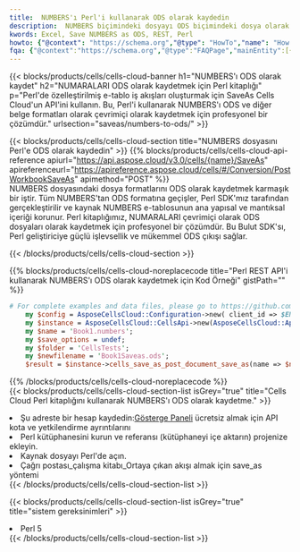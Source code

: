 ```yaml
---
title:  NUMBERS'ı Perl'i kullanarak ODS olarak kaydedin
description:  NUMBERS biçimindeki dosyayı ODS biçimindeki dosya olarak kaydetmek için Perl için Aspose.Cells Bulut SDK'sını kullanma.
kwords: Excel, Save NUMBERS as ODS, REST, Perl
howto: {"@context": "https://schema.org","@type": "HowTo","name": "How to save NUMBERS as ODS using the Cells Cloud Perl library.","description": "How to save NUMBERS as ODS using the Cells Cloud Perl library.","image": {"@type": "ImageObject"},"url": "/perl/saveas/numbers-to-ods/","step": [{ "@type": "HowToStep","name": "How to save NUMBERS as ODS using the Cells Cloud Perl library. step 1", "image": {"@type": "ImageObject",},"url": "/perl/saveas/numbers-to-ods/","text": "Register an account at <a href='https://dashboard.aspose.cloud/'>Dashboard</a> to get free API quota & authorization details",},{ "@type": "HowToStep","name": "How to save NUMBERS as ODS using the Cells Cloud Perl library. step 1", "image": {"@type": "ImageObject",},"url": "/perl/saveas/numbers-to-ods/","text": "Install Perl library and add the reference (import the library) to your project.",},{ "@type": "HowToStep","name": "How to save NUMBERS as ODS using the Cells Cloud Perl library. step 1", "image": {"@type": "ImageObject",},"url": "/perl/saveas/numbers-to-ods/","text": "Open the source file in Perl.",},{ "@type": "HowToStep","name": "How to save NUMBERS as ODS using the Cells Cloud Perl library. step 1", "image": {"@type": "ImageObject",},"url": "/perl/saveas/numbers-to-ods/","text": "Call post_workbook_save_as method to get the resultant stream",}, ],"supply": {"@type": "HowToSupply","name": "document"},"tool": [{"@type": "HowToTool","name": "VIM, Visual Studio Code, Eclipse"},{"@type": "HowToTool","name": "Aspose Cells"}],"totalTime": "PT6M"}
fqa: {"@context":"https://schema.org","@type":"FAQPage","mainEntity":[{"@type":"Question","name":"Why save file as other formats file in C# using REST API?","acceptedAnswer":{"@type":"Answer","text":"Documents are encoded in many ways, and some files may be incompatible with the software you use. To open and read such files, just save them as appropriate file formats.<br/><ol><li>Install .NET SDK and add the reference (import the library) to your project.</li><li>Open the source file in C# using REST API.</li><li>Call the PostWorkbookSaveAsRequest() method, passing an output filename with required extension.</li><li>Get the result of save as a separate file.</li></ol>"}},{"@type":"Question","name":"What file formats can I save as with your C# library?","acceptedAnswer":{"@type":"Answer","text":"We support a variety of file formats for conversion using .NET library, including XLSX, Excel, xls , PDF, CSV, HTML, Markdown, XML, PNG, JPG, TIFF, Json, TXT and many more."}},{"@type":"Question","name":"What is the maximum allowed file size for conversion using this .NET library?","acceptedAnswer":{"@type":"Answer","text":"There are no file size limits for format conversions using .NET library."}}]}
---
```

{{< blocks/products/cells/cells-cloud-banner h1="NUMBERS\'ı ODS olarak kaydet" h2="NUMARALARI ODS olarak kaydetmek için Perl kitaplığı" p="Perl\'de özelleştirilmiş e-tablo iş akışları oluşturmak için SaveAs Cells Cloud\'un API\'ini kullanın. Bu, Perl\'i kullanarak NUMBERS\'ı ODS ve diğer belge formatları olarak çevrimiçi olarak kaydetmek için profesyonel bir çözümdür." urlsection="saveas/numbers-to-ods/" >}}

{{< blocks/products/cells/cells-cloud-section title="NUMBERS dosyasını Perl\'e ODS olarak kaydedin" >}}
{{% blocks/products/cells/cells-cloud-api-reference apiurl="https://api.aspose.cloud/v3.0/cells/{name}/SaveAs" apireferenceurl="https://apireference.aspose.cloud/cells/#/Conversion/PostWorkbookSaveAs" apimethod="POST" %}}
<br/>
NUMBERS dosyasındaki dosya formatlarını ODS olarak kaydetmek karmaşık bir iştir. Tüm NUMBERS'tan ODS formatına geçişler, Perl SDK'mız tarafından gerçekleştirilir ve kaynak NUMBERS e-tablosunun ana yapısal ve mantıksal içeriği korunur. Perl kitaplığımız, NUMARALARI çevrimiçi olarak ODS dosyaları olarak kaydetmek için profesyonel bir çözümdür. Bu Bulut SDK'sı, Perl geliştiriciye güçlü işlevsellik ve mükemmel ODS çıkışı sağlar.

{{< /blocks/products/cells/cells-cloud-section >}}

{{% blocks/products/cells/cells-cloud-noreplacecode title="Perl REST API\'i kullanarak NUMBERS\'ı ODS olarak kaydetmek için Kod Örneği" gistPath="" %}}
  
```perl
# For complete examples and data files, please go to https://github.com/aspose-cells-cloud/aspose-cells-cloud-perl/
    my $config = AsposeCellsCloud::Configuration->new( client_id => $ENV{'ProductClientId'}, client_secret => $ENV{'ProductClientSecret'});
    my $instance = AsposeCellsCloud::CellsApi->new(AsposeCellsCloud::ApiClient->new( $config));
    my $name = 'Book1.numbers';
    my $save_options = undef;
    my $folder = 'CellsTests';
    my $newfilename = 'Book1Saveas.ods';
    $result = $instance->cells_save_as_post_document_save_as(name => $name,save_options => $save_options, newfilename => $newfilename, folder => $folder);
```
  
{{% /blocks/products/cells/cells-cloud-noreplacecode %}}
<br/>
{{< blocks/products/cells/cells-cloud-section-list isGrey="true" title="Cells Cloud Perl kitaplığını kullanarak NUMBERS\'ı ODS olarak kaydetme." >}}
<li> Şu adreste bir hesap kaydedin:<a href="https://dashboard.aspose.cloud/">Gösterge Paneli</a> ücretsiz almak için API kota ve yetkilendirme ayrıntılarını</li>
<li>Perl kütüphanesini kurun ve referansı (kütüphaneyi içe aktarın) projenize ekleyin.</li>
<li>Kaynak dosyayı Perl'de açın.</li>
<li>Çağrı postası_çalışma kitabı_Ortaya çıkan akışı almak için save_as yöntemi</li>
{{< /blocks/products/cells/cells-cloud-section-list >}}

{{< blocks/products/cells/cells-cloud-section-list isGrey="true" title="sistem gereksinimleri" >}}
<li>Perl 5</li>
{{< /blocks/products/cells/cells-cloud-section-list >}}
